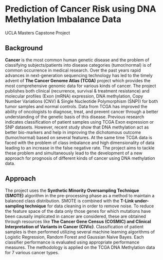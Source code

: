# Prediction of Cancer Risk using DNA Methylation Imbalance Data
UCLA Masters Capstone Project

## Background
**Cancer** is the most common human genetic disease and the problem of classifying subjects/patients into disease categories (tumor/normal) is of common occurrence in medical research. Over the past years rapid advances in next-generation sequencing technology has led to the timely advent of **The Cancer Genome Atlas (TCGA)** project which provides the most comprehensive genomic data for various kinds of cancer. The project publishes both clinical (recurrence, survival & treatment resistance) and molecular profiles (Exon (mRNA) expression, DNA methylation, Copy Number Variations (CNV) & Single Nucleotide Polymorphism (SNP)) for both tumor samples and normal controls. Data from TCGA  has improved the ability of oncologists to diagnose, treat, and prevent cancer through a better understanding of the genetic basis of this disease. Previous research indicates classification of patient samples using TCGA Exon expression or SNP datasets. However, recent study show that DNA methylation act as better bio-markers and help in improving the dichotomous outcome (tumor/normal) based on several features. At the same time TCGA data is faced with the problem of class imbalance and high dimensionality of data leading to an increase in the false negative rate. The project aims to tackle these problem and simultaneously lead to the development of a new approach for prognosis of different kinds of cancer using DNA methylation data.

## Approach
The project uses the **Synthetic Minority Oversampling Technique (SMOTE)** algorithm in the pre-processing phase as a method to maintain a balanced class distribution. SMOTE is combined with the **T-Link under-sampling technique** for data cleaning in order to remove noise. To reduce the feature space of the data only those genes for which mutations have been causally implicated in cancer are considered, these are obtained through resources like **The Cancer Gene Census (COSMIC) and Clinical Interpretation of Variants in Cancer (CIVic)**. Classification of patient samples is then performed utilizing several machine learning algorithms of Logistic Regression, Random Forest and Gaussian Naive Bayes. Each classifier performance is evaluated using appropriate performance measures. The methodology is applied on the TCGA DNA Methylation data for 7 various cancer types.

